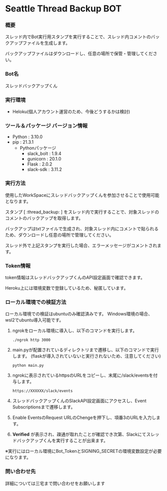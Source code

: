 # Seattle Thread Backup BOT

### 概要

スレッド内でBot実行用スタンプを実行することで、スレッド内コメントのバックアップファイルを生成します。

バックアップファイルはダウンロードし、任意の場所で保管・管理してください。

### Bot名

スレッドバックアップくん

### 実行環境

- Heloku(個人アカウント運営のため、今後どうするかは検討)

### ツール＆パッケージ バージョン情報

- Python : 3.10.0
- pip : 21.3.1
  - Pythonパッケージ
    - slack_bolt : 1.9.4
    - gunicorn : 20.1.0
    - Flask : 2.0.2
    - slack-sdk : 3.11.2

### 実行方法

使用したWorkSpaceにスレッドバックアップくんを参加させることで使用可能となります。

スタンプ [ :thread_backup: ] をスレッド内で実行することで、対象スレッドのコメントのバックアップを取得します。

バックアップはtxtファイルで生成され、対象スレッド内にコメントで貼られるため、ダウンロードし任意の場所で管理してください。

スレッド外で上記スタンプを実行した場合、エラーメッセージがコメントされます。

### Token情報

token情報はスレッドバックアップくんのAPI設定画面で確認できます。

Heroku上には環境変数で登録しているため、秘匿しています。

### ローカル環境での検証方法

ローカル環境での検証はubuntuのみ確認済みです。
Windows環境の場合、wsl2でubuntu導入可能です。

1. ngrokをローカル環境に導入し、以下のコマンドを実行します。

   ```
   ./ngrok http 3000
   ```

2. main.pyが配置されているディレクトリまで遷移し、以下のコマンドで実行します。
   (flaskが導入されていないと実行されないため、注意してください)

   ```
   python main.py
   ```

3. ngrokに表示されているhttpsのURLをコピーし、末尾に/slack/eventsを付与します。

   ```
   https://XXXXXX/slack/events
   ```

4. スレッドバックアップくんのSlackAPI設定画面にアクセスし、Event Subscriptionsまで遷移します。

5. Enable EventsのRequest URLのChengeを押下し、項番3のURLを入力します。

6. **Verified** が表示され、疎通が取れたことが確認でき次第、Slackにてスレッドバックアップくんを実行することが出来ます。

※実行にはローカル環境にBot_TokenとSIGNING_SECRETの環境変数設定が必要になります。

### 問い合わせ先

詳細については三宅まで問い合わせをお願いします
